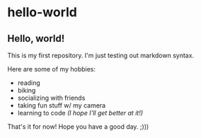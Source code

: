 # hello-world

## Hello, world!

This is my first repository. I'm just testing out markdown syntax.

Here are some of my hobbies:

* reading
* biking
* socializing with friends
* taking fun stuff w/ my camera
* learning to code _(I hope I'll get better at it!)_

That's it for now! Hope you have a good day. ;)))